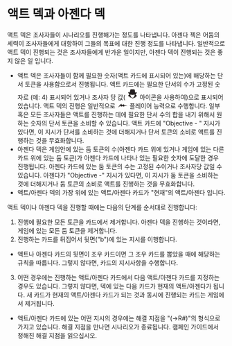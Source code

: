 # 액트 덱과 아젠다 덱
액트 덱은 조사자들이 시나리오를 진행해가는 정도를 나타냅니다. 아젠다 젝은 어둠의 세력이 조사자들에게 대항하여 그들의 목표에 대한 진행 정도를 나타냅니다. 일반적으로 액트 덱이 진행되는 것은 조사자들에게 반가운 일이지만, 아젠다 덱이 진행되는 것은 좋지 않은 일 입니다.

* 액트 덱은 조사자들이 함께 필요한 숫자(액트 카드에 표시되어 있는)에 해당하는 단서 토큰을 사용함으로서 진행됩니다. 액트 카드에는 필요한 단서의 수가 고정된 숫자로 (예: 4) 표시되어 있거나 조사자 당 값( <img src="images/per-investigator.png" width=25> 아이콘을 사용하여)으로 표시되어 있습니다. 액트 덱의 진행은 일반적으로 <img src="images/triggered-free.png" width=25> 플레이어 능력으로 수행합니다. 일부 혹은 모든 조사자들은 액트를 진행하는 데에 필요한 단서 수의 합을 내기 위해서 원하는 숫자의 단서 토큰을 소비할 수 있습니다. 액트 카드에 "Objective - " 지시가 있다면, 이 지시가 단서를 소비하는 것에 더해지거나 단서 토큰의 소비로 액트를 진행하는 것을 무효화합니다.
* 아젠다 덱은 게임안에 있는 둠 토큰의 수(아젠다 카드 위에 있거나 게임에 있는 다른 카드 위에 있는 둠 토큰)가 아젠다 카드에 나타나 있는 필요한 숫자에 도달한 경우 진행됩니다. 아젠다 카드에 있는 둠 토큰의 수는 고정된 수이거나 조사자당 값일 수 있습니다. 아젠다가 "Objective -" 지시가 있다면, 이 지시가 둠 토큰을 소비하는 것에 더해지거나 둠 토큰의 소비로 액트를 진행하는 것을 무효화합니다.
* 액트/아젠다 덱의 가장 위에 있는 액트/아젠다 카드가 "현재"의 액트/아젠다 입니다.

액트 덱이나 아젠다 덱을 진행할 때에는 다음의 단계를 순서대로 진행합니다:

1. 진행에 필요한 모든 토큰을 카드에서 제거합니다. 아젠다 덱을 진행하는 것이라면, 게임에 있는 모든 둠 토큰을 제거합니다.
2. 진행하는 카드를 뒤집어서 뒷면("b")에 있는 지시를 이행합니다.
 * 액트나 아젠다 카드의 뒷면이 조우 카드이면 그 조우 카드를 뽑았을 때에 해당하는 규칙을 따릅니다. 그렇지 않다면, 카드의 지시사항을 수행합니다.
3. 어떤 경우에는 진행하는 액트/아젠다 카드에서 다음 액트/아젠다 카드를 지정하는 경우도 있습니다. 그렇지 않다면, 덱에 있는 다음 카드가 현재의 액트/아젠다가 됩니다. 새 카드가 현재의 액트/아젠다 카드가 되는 것과 동시에 진행되는 카드는 게임에서 제거됩니다.
 * 액트/아젠다 카드에 있는 어떤 지시의 경우에는 해결 지점을 "(→R#)"의 형식으로 가지고 있습니다. 해결 지점을 만나면 시나리오가 종료됩니다. 캠페인 가이드에서 정해진 해결 지점을 읽으십시오.
